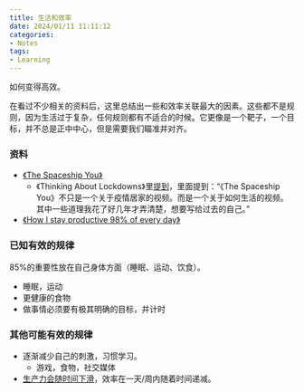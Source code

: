 ```yaml
---
title: 生活和效率
date: 2024/01/11 11:11:12
categories:
- Notes
tags:
- Learning
---
```


如何变得高效。

<!-- more -->

在看过不少相关的资料后，这里总结出一些和效率关联最大的因素。这些都不是规则，因为生活过于复杂，任何规则都有不适合的时候。它更像是一个靶子，一个目标，并不总是正中中心，但是需要我们瞄准并对齐。

### 资料

- [《The Spaceship You》](https://www.youtube.com/watch?v=snAhsXyO3Ck)
    - 《Thinking About Lockdowns》里[提到](https://youtu.be/SVmEXdGqO-s?t=613)，里面提到：“《The Spaceship You》不只是一个关于疫情居家的视频。而是一个关于如何生活的视频。其中一些道理我花了好几年才弄清楚，想要写给过去的自己。”
- [《How I stay productive 98% of every day》](https://www.youtube.com/watch?v=cfiw3lwrkp0)

### 已知有效的规律

85%的重要性放在自己身体方面（睡眠、运动、饮食）。

- 睡眠，运动
- 更健康的食物
- 做事情必须要有极其明确的目标，并计时

### 其他可能有效的规律

- 逐渐减少自己的刺激，习惯学习。
    - 游戏，食物，社交媒体
- [生产力会随时间下滑](https://youtu.be/ALaTm6VzTBw?t=69)，效率在一天/周内随着时间递减。
